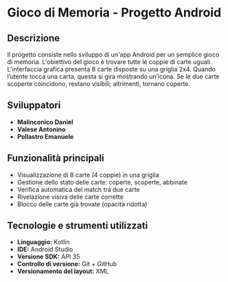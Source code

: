 # Gioco di Memoria - Progetto Android

## Descrizione

Il progetto consiste nello sviluppo di un'app Android per un semplice gioco di memoria. L'obiettivo del gioco è trovare tutte le coppie di carte uguali. L’interfaccia grafica presenta 8 carte disposte su una griglia 2x4. Quando l’utente tocca una carta, questa si gira mostrando un’icona. Se le due carte scoperte coincidono, restano visibili; altrimenti, tornano coperte.


## Sviluppatori

- **Malinconico Daniel**
- **Valese Antonino**
- **Pollastro Emanuele**


## Funzionalità principali

- Visualizzazione di 8 carte (4 coppie) in una griglia
- Gestione dello stato delle carte: coperte, scoperte, abbinate
- Verifica automatica del match tra due carte
- Rivelazione visiva delle carte corrette
- Blocco delle carte già trovate (opacità ridotta)


## Tecnologie e strumenti utilizzati

- **Linguaggio:** Kotlin
- **IDE:** Android Studio
- **Versione SDK:** API 35
- **Controllo di versione:** Git + GitHub
- **Versionamento del layout:** XML
